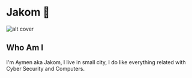 # Jakom 🚀

![alt cover](https://i.imgur.com/kagbniM.png)

## Who Am I

I'm Aymen aka Jakom, I live in small city, I do like everything related with Cyber Security and Computers.
